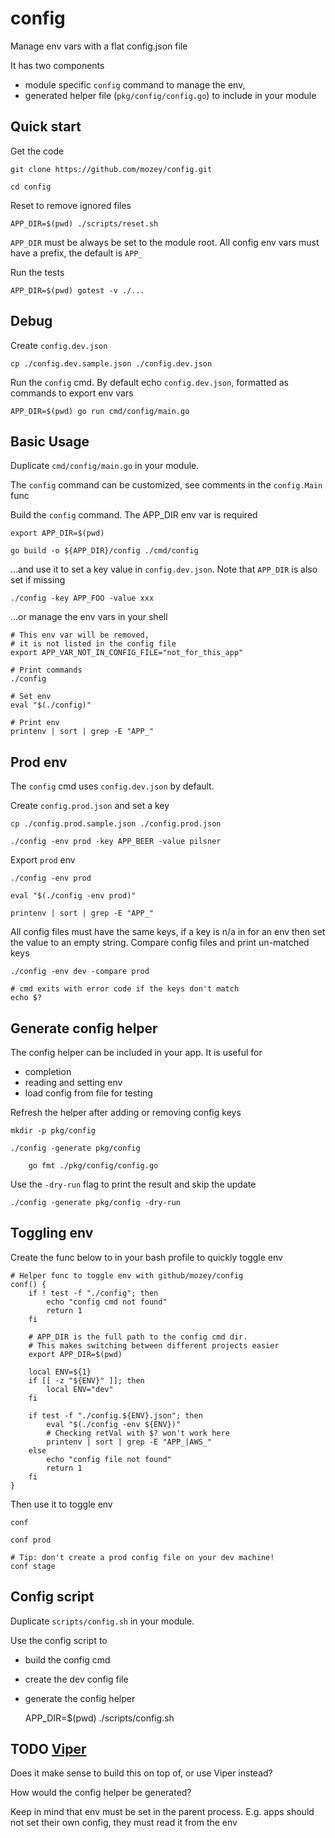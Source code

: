 # config

Manage env vars with a flat config.json file

It has two components
- module specific `config` command to manage the env,
- generated helper file (`pkg/config/config.go`) to include in your module

## Quick start

Get the code 

    git clone https://github.com/mozey/config.git
    
    cd config
    
Reset to remove ignored files

    APP_DIR=$(pwd) ./scripts/reset.sh
    
`APP_DIR` must be always be set to the module root. 
All config env vars must have a prefix, the default is `APP_`

Run the tests

    APP_DIR=$(pwd) gotest -v ./...

    
## Debug    

Create `config.dev.json`
                        
    cp ./config.dev.sample.json ./config.dev.json
    
Run the `config` cmd.
By default echo `config.dev.json`,
formatted as commands to export env vars

    APP_DIR=$(pwd) go run cmd/config/main.go
    
    
## Basic Usage

Duplicate `cmd/config/main.go` in your module.

The `config` command can be customized,
see comments in the `config.Main` func

Build the `config` command.
The APP_DIR env var is required

    export APP_DIR=$(pwd) 
    
    go build -o ${APP_DIR}/config ./cmd/config 

...and use it to set a key value in `config.dev.json`.
Note that `APP_DIR` is also set if missing

    ./config -key APP_FOO -value xxx

...or manage the env vars in your shell

    # This env var will be removed,
    # it is not listed in the config file 
    export APP_VAR_NOT_IN_CONFIG_FILE="not_for_this_app" 
    
    # Print commands
    ./config

    # Set env    
    eval "$(./config)"
    
    # Print env
    printenv | sort | grep -E "APP_"
 
    
## Prod env

The `config` cmd uses `config.dev.json` by default.

Create `config.prod.json` and set a key

    cp ./config.prod.sample.json ./config.prod.json
    
    ./config -env prod -key APP_BEER -value pilsner
    
Export `prod` env

    ./config -env prod
    
    eval "$(./config -env prod)"
    
    printenv | sort | grep -E "APP_"
    
All config files must have the same keys,
if a key is n/a in for an env then set the value to an empty string.
Compare config files and print un-matched keys

    ./config -env dev -compare prod
    
    # cmd exits with error code if the keys don't match
    echo $?


## Generate config helper

The config helper can be included in your app. It is useful for 
- completion
- reading and setting env
- load config from file for testing

Refresh the helper after adding or removing config keys

    mkdir -p pkg/config
    
    ./config -generate pkg/config
    
        go fmt ./pkg/config/config.go

Use the `-dry-run` flag to print the result and skip the update

    ./config -generate pkg/config -dry-run


## Toggling env

Create the func below to in your bash profile to quickly toggle env

    # Helper func to toggle env with github/mozey/config
    conf() {
        if ! test -f "./config"; then
            echo "config cmd not found"
            return 1
        fi
        
        # APP_DIR is the full path to the config cmd dir.
        # This makes switching between different projects easier 
        export APP_DIR=$(pwd)
        
        local ENV=${1}
        if [[ -z "${ENV}" ]]; then
            local ENV="dev"
        fi
    
        if test -f "./config.${ENV}.json"; then
            eval "$(./config -env ${ENV})"
            # Checking retVal with $? won't work here
            printenv | sort | grep -E "APP_|AWS_"
        else
            echo "config file not found"
            return 1
        fi
    }
    
Then use it to toggle env

    conf 
    
    conf prod
    
    # Tip: don't create a prod config file on your dev machine! 
    conf stage
    
## Config script

Duplicate `scripts/config.sh` in your module.

Use the config script to
- build the config cmd
- create the dev config file
- generate the config helper
    

    APP_DIR=$(pwd) ./scripts/config.sh
    

## TODO [Viper](https://github.com/spf13/viper) 

Does it make sense to build this on top of, or use Viper instead?

How would the config helper be generated?

Keep in mind that env must be set in the parent process.
E.g. apps should not set their own config, they must read it from the env 


